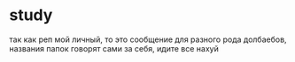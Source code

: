 # study
так как реп мой личный, то это сообщение для разного рода долбаебов, названия папок говорят сами за себя, идите все нахуй

